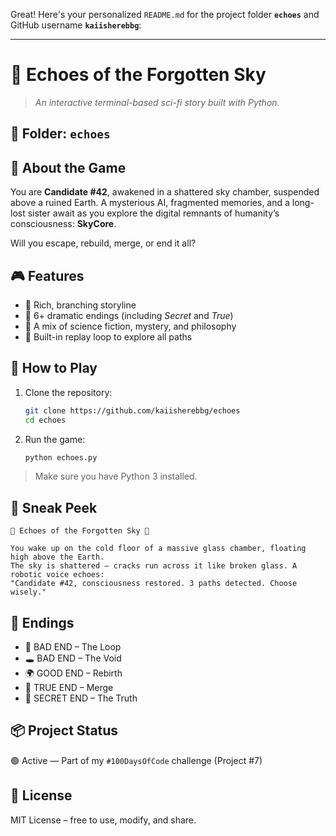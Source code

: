 Great! Here's your personalized `README.md` for the project folder **`echoes`** and GitHub username **`kaiisherebbg`**:

---

# 🌌 Echoes of the Forgotten Sky

> *An interactive terminal-based sci-fi story built with Python.*

## 📁 Folder: `echoes`

## 🧠 About the Game

You are **Candidate #42**, awakened in a shattered sky chamber, suspended above a ruined Earth. A mysterious AI, fragmented memories, and a long-lost sister await as you explore the digital remnants of humanity’s consciousness: **SkyCore**.

Will you escape, rebuild, merge, or end it all?

## 🎮 Features

* 🌠 Rich, branching storyline
* 🤯 6+ dramatic endings (including *Secret* and *True*)
* 🧬 A mix of science fiction, mystery, and philosophy
* 🔁 Built-in replay loop to explore all paths

## 🚀 How to Play

1. Clone the repository:

   ```bash
   git clone https://github.com/kaiisherebbg/echoes
   cd echoes
   ```

2. Run the game:

   ```bash
   python echoes.py
   ```

> Make sure you have Python 3 installed.

## 🎥 Sneak Peek

```
🌌 Echoes of the Forgotten Sky 🌌

You wake up on the cold floor of a massive glass chamber, floating high above the Earth.
The sky is shattered — cracks run across it like broken glass. A robotic voice echoes:
"Candidate #42, consciousness restored. 3 paths detected. Choose wisely."
```

## 📝 Endings

* 🔁 BAD END – The Loop
* 🕳️ BAD END – The Void
* 🌍 GOOD END – Rebirth
* 💠 TRUE END – Merge
* 🧠 SECRET END – The Truth

## 📦 Project Status

🟢 Active — Part of my `#100DaysOfCode` challenge (Project #7)

## 📜 License

MIT License – free to use, modify, and share.
